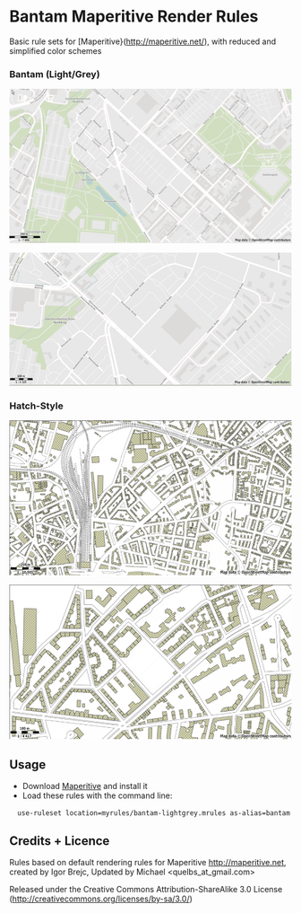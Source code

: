 Bantam Maperitive Render Rules
==============================

Basic rule sets for [Maperitive}(http://maperitive.net/), with reduced and simplified color schemes

### Bantam (Light/Grey)

![Preview](bantam-lightgrey-screenshot.png?raw=true "Preview")

![Preview Detail](bantam-lightgrey-screenshot_detail.png?raw=true "Detail")

### Hatch-Style

![Preview](hatch-style-screenshot.png?raw=true "Preview")

![Preview Detail](hatch-style-screenshot_detail.png?raw=true "Detail")

## Usage

* Download [Maperitive](http://maperitive.net) and install it
* Load these rules with the command line:

```
  use-ruleset location=myrules/bantam-lightgrey.mrules as-alias=bantam
```

## Credits + Licence

Rules based on default rendering rules for Maperitive
http://maperitive.net, created by Igor Brejc, Updated by Michael <quelbs_at_gmail.com>

Released under the Creative Commons Attribution-ShareAlike 3.0 License (http://creativecommons.org/licenses/by-sa/3.0/)